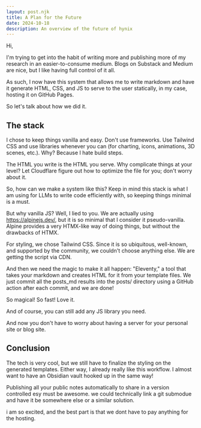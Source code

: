 ```yaml
---
layout: post.njk
title: A Plan for the Future
date: 2024-10-18
description: An overview of the future of hynix
---
```


Hi,

I'm trying to get into the habit of writing more and publishing more of my research in an easier-to-consume medium. Blogs on Substack and Medium are nice, but I like having full control of it all.

As such, I now have this system that allows me to write markdown and have it generate HTML, CSS, and JS to serve to the user statically, in my case, hosting it on GitHub Pages.

So let's talk about how we did it.

## The stack

I chose to keep things vanilla and easy. Don't use frameworks. Use Tailwind CSS and use libraries whenever you can (for charting, icons, animations, 3D scenes, etc.). Why? Because I hate build steps.

The HTML you write is the HTML you serve. Why complicate things at your level? Let Cloudflare figure out how to optimize the file for you; don't worry about it.

So, how can we make a system like this? Keep in mind this stack is what I am using for LLMs to write code efficiently with, so keeping things minimal is a must.

But why vanilla JS? Well, I lied to you. We are actually using https://alpinejs.dev/, but it is so minimal that I consider it pseudo-vanilla. Alpine provides a very HTMX-like way of doing things, but without the drawbacks of HTMX.

For styling, we chose Tailwind CSS. Since it is so ubiquitous, well-known, and supported by the community, we couldn't choose anything else. We are getting the script via CDN.

And then we need the magic to make it all happen: "Eleventy," a tool that takes your markdown and creates HTML for it from your template files. We just commit all the posts_md results into the posts/ directory using a GitHub action after each commit, and we are done!

So magical! So fast! Love it.

And of course, you can still add any JS library you need.

And now you don't have to worry about having a server for your personal site or blog site.

## Conclusion

The tech is very cool, but we still have to finalize the styling on the generated templates. Either way, I already really like this workflow. I almost want to have an Obsidian vault hooked up in the same way!

Publishing all your public notes automatically to share in a version controlled esy must be awesome. we could technically link a git submodue and have it be somewhere else or a similar solution.

i am so excited, and the best part is that we dont have to pay anything for the hosting.